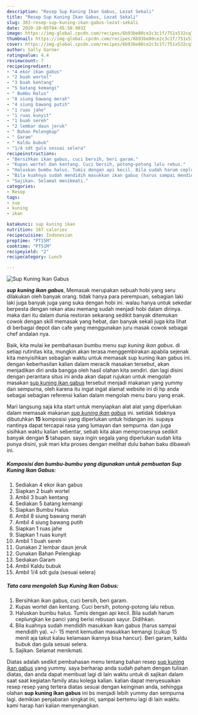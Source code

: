 ```yaml
---
description: "Resep Sup Kuning Ikan Gabus, Lezat Sekali"
title: "Resep Sup Kuning Ikan Gabus, Lezat Sekali"
slug: 383-resep-sup-kuning-ikan-gabus-lezat-sekali
date: 2020-10-05T04:45:50.903Z
image: https://img-global.cpcdn.com/recipes/6b93be80ce2c3c1f/751x532cq70/sup-kuning-ikan-gabus-foto-resep-utama.jpg
thumbnail: https://img-global.cpcdn.com/recipes/6b93be80ce2c3c1f/751x532cq70/sup-kuning-ikan-gabus-foto-resep-utama.jpg
cover: https://img-global.cpcdn.com/recipes/6b93be80ce2c3c1f/751x532cq70/sup-kuning-ikan-gabus-foto-resep-utama.jpg
author: Sally Garner
ratingvalue: 4.4
reviewcount: 7
recipeingredient:
- "4 ekor ikan gabus"
- "2 buah wortel"
- "3 buah kentang"
- "5 batang kemangi"
- " Bumbu Halus"
- "8 siung bawang merah"
- "4 siung bawang putih"
- "1 ruas jahe"
- "1 ruas kunyit"
- "1 buah sereh"
- "2 lembar daun jeruk"
- " Bahan Pelengkap"
- " Garam"
- " Kaldu bubuk"
- "1/4 sdt gula sesuai selera"
recipeinstructions:
- "Bersihkan ikan gabus, cuci bersih, beri garam."
- "Kupas wortel dan kentang. Cuci bersih, potong-potong lalu rebus."
- "Haluskan bumbu halus. Tumis dengan api kecil. Bila sudah harum ceplungkan ke panci yang berisi rebusan sayur. Didihkan."
- "Bila kuahnya sudah mendidih masukkan ikan gabus (harus sampai mendidih ya). +/- 15 menit kemudian masukkan kemangi (cukup 15 menit aja takut kalau kelamaan ikannya bisa hancur). Beri garam, kaldu bubuk dan gula sesuai selera."
- "Sajikan. Selamat menikmati."
categories:
- Resep
tags:
- sup
- kuning
- ikan

katakunci: sup kuning ikan 
nutrition: 167 calories
recipecuisine: Indonesian
preptime: "PT15M"
cooktime: "PT51M"
recipeyield: "2"
recipecategory: Lunch

---
```



![Sup Kuning Ikan Gabus](https://img-global.cpcdn.com/recipes/6b93be80ce2c3c1f/751x532cq70/sup-kuning-ikan-gabus-foto-resep-utama.jpg)

<b><i>sup kuning ikan gabus</i></b>, Memasak merupakan sebuah hobi yang seru dilakukan oleh banyak orang. tidak hanya para perempuan, sebagian laki laki juga banyak juga yang suka dengan hobi ini. walau hanya untuk sekedar berpesta dengan rekan atau memang sudah menjadi hobi dalam dirinya. maka dari itu dalam dunia restoran sekarang sedikit banyak ditemukan cowok dengan skill memasak yang hebat, dan banyak sekali juga kita lihat di berbagai depot dan cafe yang menggunakan juru masak cowok sebagai chef andalan nya.



Baik, kita mulai ke pembahasan bumbu menu <i>sup kuning ikan gabus</i>. di setiap rutinitas kita, mungkin akan terasa menggembirakan apabila sejenak kita menyisihkan sebagian waktu untuk memasak sup kuning ikan gabus ini. dengan keberhasilan kalian dalam meracik masakan tersebut, akan menjadikan diri anda bangga oleh hasil olahan kita sendiri. dan lagi disini dengan perantara situs ini anda akan dapat rujukan untuk mengolah masakan <u>sup kuning ikan gabus</u> tersebut menjadi makanan yang yummy dan sempurna, oleh karena itu ingat ingat alamat website ini di hp anda sebagai sebagian referensi kalian dalam mengolah menu baru yang enak.


Mari langsung saja kita start untuk menyiapkan alat alat yang diperlukan dalam memasak makanan <u><i>sup kuning ikan gabus</i></u> ini. setidak tidaknya dibutuhkan <b>15</b> komposisi yang diperlukan untuk hidangan ini. supaya nantinya dapat tercapai rasa yang lumayan dan sempurna. dan juga sisihkan waktu kalian sebentar, sebab kita akan memprosesnya sedikit banyak dengan <b>5</b> tahapan. saya ingin segala yang diperlukan sudah kita punya disini, yuk mari kita proses dengan melihat dulu bahan baku dibawah ini.

<!--inarticleads1-->

##### Komposisi dan bumbu-bumbu yang digunakan untuk pembuatan Sup Kuning Ikan Gabus:

1. Sediakan 4 ekor ikan gabus
1. Siapkan 2 buah wortel
1. Ambil 3 buah kentang
1. Sediakan 5 batang kemangi
1. Siapkan  Bumbu Halus
1. Ambil 8 siung bawang merah
1. Ambil 4 siung bawang putih
1. Siapkan 1 ruas jahe
1. Siapkan 1 ruas kunyit
1. Ambil 1 buah sereh
1. Gunakan 2 lembar daun jeruk
1. Gunakan  Bahan Pelengkap
1. Sediakan  Garam
1. Ambil  Kaldu bubuk
1. Ambil 1/4 sdt gula (sesuai selera)




<!--inarticleads2-->

##### Tata cara mengolah Sup Kuning Ikan Gabus:

1. Bersihkan ikan gabus, cuci bersih, beri garam.
1. Kupas wortel dan kentang. Cuci bersih, potong-potong lalu rebus.
1. Haluskan bumbu halus. Tumis dengan api kecil. Bila sudah harum ceplungkan ke panci yang berisi rebusan sayur. Didihkan.
1. Bila kuahnya sudah mendidih masukkan ikan gabus (harus sampai mendidih ya). +/- 15 menit kemudian masukkan kemangi (cukup 15 menit aja takut kalau kelamaan ikannya bisa hancur). Beri garam, kaldu bubuk dan gula sesuai selera.
1. Sajikan. Selamat menikmati.




Diatas adalah sedikit pembahasan menu tentang bahan resep <u>sup kuning ikan gabus</u> yang yummy. saya berharap anda sudah paham dengan tulisan diatas, dan anda dapat membuat lagi di lain waktu untuk di sajikan dalam saat saat kegiatan family atau kolega kalian. kalian dapat menyesuaikan resep resep yang tertera diatas sesuai dengan keinginan anda, sehingga olahan <b>sup kuning ikan gabus</b> ini bs menjadi lebih yummy dan sempurna lagi. demikian penjabaran singkat ini, sampai bertemu lagi di lain waktu. kami harap hari kalian menyenangkan.
